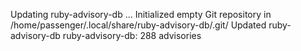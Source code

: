 Updating ruby-advisory-db ...
Initialized empty Git repository in /home/passenger/.local/share/ruby-advisory-db/.git/
Updated ruby-advisory-db
ruby-advisory-db: 288 advisories
